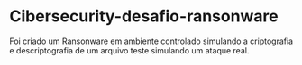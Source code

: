 # Cibersecurity-desafio-ransonware
Foi criado um Ransonware em ambiente controlado simulando a criptografia e descriptografia de um arquivo teste simulando um ataque real.
